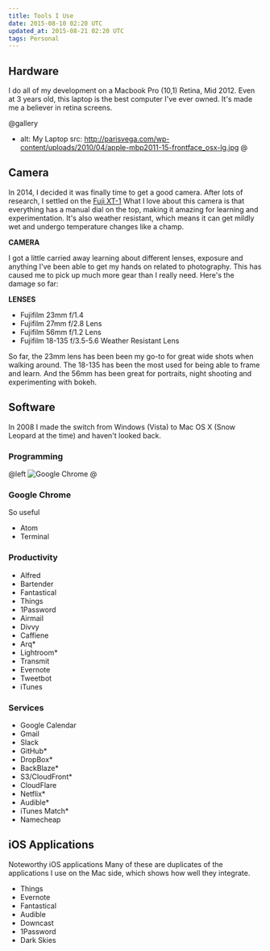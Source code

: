 ```yaml
---
title: Tools I Use
date: 2015-08-10 02:20 UTC
updated_at: 2015-08-21 02:20 UTC
tags: Personal
---
```


## Hardware

I do all of my development on a Macbook Pro (10,1) Retina, Mid 2012. Even at 3 years old, this laptop is the best computer I've ever owned. It's made me a believer in retina screens.

@gallery
- alt: My Laptop
  src: http://parisvega.com/wp-content/uploads/2010/04/apple-mbp2011-15-frontface_osx-lg.jpg
@

## Camera

In 2014, I decided it was finally time to get a good camera. After lots of research, I settled on the [Fuji XT-1](http://www.amazon.com/Fujifilm-Mirrorless-Digital-3-0-Inch-Resistant/dp/B00HYAL88W) What I love about this camera is that everything has a manual dial on the top, making it amazing for learning and experimentation. It's also weather resistant, which means it can get mildly wet and undergo temperature changes like a champ.

**CAMERA**

I got a little carried away learning about different lenses, exposure and anything I've been able to get my hands on related to photography. This has caused me to pick up much more gear than I really need. Here's the damage so far:

**LENSES**

* Fujifilm 23mm f/1.4
* Fujifilm 27mm f/2.8 Lens
* Fujifilm 56mm f/1.2 Lens
* Fujifilm 18-135 f/3.5-5.6 Weather Resistant Lens

So far, the 23mm lens has been been my go-to for great wide shots when walking around. The 18-135 has been the most used for being able to frame and learn. And the 56mm has been great for portraits, night shooting and experimenting with bokeh.

## Software

In 2008 I made the switch from Windows (Vista) to Mac OS X (Snow Leopard at the time) and haven't looked back.

### Programming

@left
![Google Chrome](/images/tools/chrome.png)
@

### Google Chrome

So useful



* Atom
* Terminal

### Productivity

* Alfred
* Bartender
* Fantastical
* Things
* 1Password
* Airmail
* Divvy
* Caffiene
* Arq*
* Lightroom*
* Transmit
* Evernote
* Tweetbot
* iTunes

### Services

* Google Calendar
* Gmail
* Slack
* GitHub*
* DropBox*
* BackBlaze*
* S3/CloudFront*
* CloudFlare
* Netflix*
* Audible*
* iTunes Match*
* Namecheap

## iOS Applications

Noteworthy iOS applications Many of these are duplicates of the applications I use on the Mac side, which shows how well they integrate.

* Things
* Evernote
* Fantastical
* Audible
* Downcast
* 1Password
* Dark Skies
